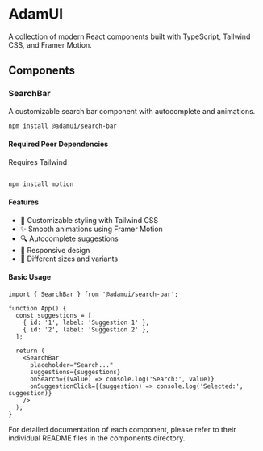 # AdamUI

A collection of modern React components built with TypeScript, Tailwind CSS, and Framer Motion.

## Components

### SearchBar

A customizable search bar component with autocomplete and animations.

```bash
npm install @adamui/search-bar
```

#### Required Peer Dependencies

Requires Tailwind 

```bash

npm install motion
```

#### Features

- 🎨 Customizable styling with Tailwind CSS
- ✨ Smooth animations using Framer Motion
- 🔍 Autocomplete suggestions
- 📱 Responsive design
- 🎯 Different sizes and variants

#### Basic Usage

```tsx
import { SearchBar } from '@adamui/search-bar';

function App() {
  const suggestions = [
    { id: '1', label: 'Suggestion 1' },
    { id: '2', label: 'Suggestion 2' },
  ];

  return (
    <SearchBar
      placeholder="Search..."
      suggestions={suggestions}
      onSearch={(value) => console.log('Search:', value)}
      onSuggestionClick={(suggestion) => console.log('Selected:', suggestion)}
    />
  );
}
```

For detailed documentation of each component, please refer to their individual README files in the components directory.


